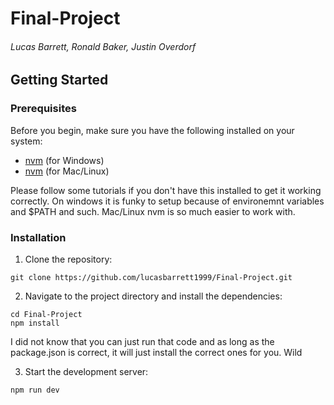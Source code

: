 # Final-Project

###### Lucas Barrett, Ronald Baker, Justin Overdorf

## Getting Started

### Prerequisites

Before you begin, make sure you have the following installed on your system:

- [nvm](https://github.com/coreybutler/nvm-windows) (for Windows)
- [nvm](https://github.com/nvm-sh/nvm) (for Mac/Linux)

Please follow some tutorials if you don't have this installed to get it working correctly. On windows it is funky to setup because of environemnt variables and $PATH and such. Mac/Linux nvm is so much easier to work with.

### Installation

1. Clone the repository:

```
git clone https://github.com/lucasbarrett1999/Final-Project.git
```


2. Navigate to the project directory and install the dependencies:

```
cd Final-Project
npm install
```

I did not know that you can just run that code and as long as the package.json is correct, it will just install the correct ones for you. Wild


3. Start the development server:

```
npm run dev
```
